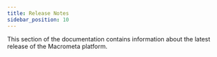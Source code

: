 ```yaml
---
title: Release Notes
sidebar_position: 10
---
```


This section of the documentation contains information about the latest release of the Macrometa platform.